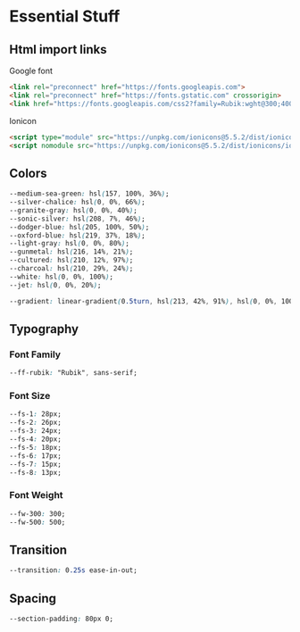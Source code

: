 # Essential Stuff

## Html import links

Google font

``` html
<link rel="preconnect" href="https://fonts.googleapis.com">
<link rel="preconnect" href="https://fonts.gstatic.com" crossorigin>
<link href="https://fonts.googleapis.com/css2?family=Rubik:wght@300;400;500&display=swap" rel="stylesheet">
```

Ionicon

``` html
<script type="module" src="https://unpkg.com/ionicons@5.5.2/dist/ionicons/ionicons.esm.js"></script>
<script nomodule src="https://unpkg.com/ionicons@5.5.2/dist/ionicons/ionicons.js"></script>
```

## Colors

``` css
--medium-sea-green: hsl(157, 100%, 36%);
--silver-chalice: hsl(0, 0%, 66%); 
--granite-gray: hsl(0, 0%, 40%);
--sonic-silver: hsl(208, 7%, 46%);
--dodger-blue: hsl(205, 100%, 50%);
--oxford-blue: hsl(219, 37%, 18%);
--light-gray: hsl(0, 0%, 80%);
--gunmetal: hsl(216, 14%, 21%);
--cultured: hsl(210, 12%, 97%);
--charcoal: hsl(210, 29%, 24%);
--white: hsl(0, 0%, 100%);
--jet: hsl(0, 0%, 20%);

--gradient: linear-gradient(0.5turn, hsl(213, 42%, 91%), hsl(0, 0%, 100%));
```

## Typography

### Font Family

``` css
--ff-rubik: "Rubik", sans-serif;
```

### Font Size

``` css
--fs-1: 28px;
--fs-2: 26px;
--fs-3: 24px;
--fs-4: 20px;
--fs-5: 18px;
--fs-6: 17px;
--fs-7: 15px;
--fs-8: 13px;
```

### Font Weight

``` css
--fw-300: 300;
--fw-500: 500;
```

## Transition

``` css
--transition: 0.25s ease-in-out;
```

## Spacing

``` css
--section-padding: 80px 0;
```
